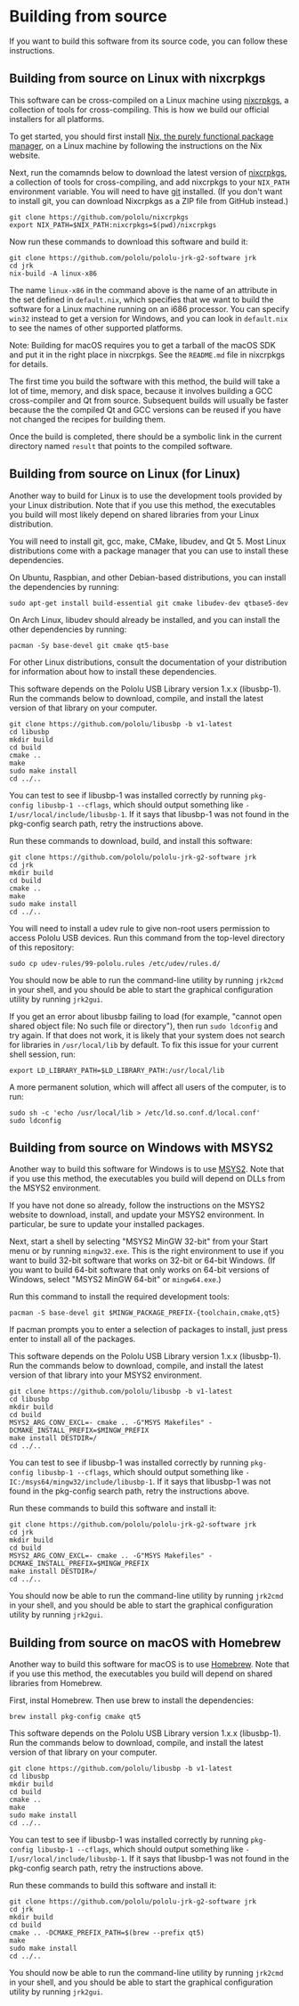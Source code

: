 # Building from source

If you want to build this software from its source code, you can follow these
instructions.


## Building from source on Linux with nixcrpkgs

This software can be cross-compiled on a Linux machine using
[nixcrpkgs](https://github.com/pololu/nixcrpkgs), a collection of tools for
cross-compiling.  This is how we build our official installers for all
platforms.

To get started, you should first install [Nix, the purely functional
package manager](http://nixos.org/nix/), on a Linux machine by following the
instructions on the Nix website.

Next, run the comamnds below to download the latest version of
[nixcrpkgs](https://github.com/pololu/nixcrpkgs), a collection of tools for
cross-compiling, and add nixcrpkgs to your `NIX_PATH` environment variable.  You
will need to have [git](https://git-scm.com/) installed.  (If you don't want to
install git, you can download Nixcrpkgs as a ZIP file from GitHub instead.)

    git clone https://github.com/pololu/nixcrpkgs
    export NIX_PATH=$NIX_PATH:nixcrpkgs=$(pwd)/nixcrpkgs

Now run these commands to download this software and build it:

    git clone https://github.com/pololu/pololu-jrk-g2-software jrk
    cd jrk
    nix-build -A linux-x86

The name `linux-x86` in the command above is the name of an attribute in the set
defined in `default.nix`, which specifies that we want to build the software
for a Linux machine running on an i686 processor.  You can specify `win32`
instead to get a version for Windows, and you can look in `default.nix` to see
the names of other supported platforms.

Note: Building for macOS requires you to get a tarball of the macOS SDK
and put it in the right place in nixcrpkgs.  See the `README.md` file in
nixcrpkgs for details.

The first time you build the software with this method, the build will take a
lot of time, memory, and disk space, because it involves building a GCC
cross-compiler and Qt from source.  Subsequent builds will usually be faster
because the the compiled Qt and GCC versions can be reused if you have not
changed the recipes for building them.

Once the build is completed, there should be a symbolic link in the current
directory named `result` that points to the compiled software.


## Building from source on Linux (for Linux)

Another way to build for Linux is to use the development tools provided by your
Linux distribution.  Note that if you use this method, the
executables you build will most likely depend on shared libraries
from your Linux distribution.

You will need to install git, gcc, make, CMake, libudev,
and Qt 5.  Most Linux distributions come with a package manager that you can use
to install these dependencies.

On Ubuntu, Raspbian, and other Debian-based distributions, you can install the
dependencies by running:

    sudo apt-get install build-essential git cmake libudev-dev qtbase5-dev

On Arch Linux, libudev should already be installed, and you can install the
other dependencies by running:

    pacman -Sy base-devel git cmake qt5-base

For other Linux distributions, consult the documentation of your distribution
for information about how to install these dependencies.

This software depends on the Pololu USB Library version 1.x.x (libusbp-1).  Run
the commands below to download, compile, and install the latest version of that
library on your computer.

    git clone https://github.com/pololu/libusbp -b v1-latest
    cd libusbp
    mkdir build
    cd build
    cmake ..
    make
    sudo make install
    cd ../..

You can test to see if libusbp-1 was installed correctly by running
`pkg-config libusbp-1 --cflags`,
which should output something like
`-I/usr/local/include/libusbp-1`.
If it says that libusbp-1 was not found in the pkg-config search path,
retry the instructions above.

Run these commands to download, build, and install this software:

    git clone https://github.com/pololu/pololu-jrk-g2-software jrk
    cd jrk
    mkdir build
    cd build
    cmake ..
    make
    sudo make install
    cd ../..

You will need to install a udev rule to give non-root users permission to access
Pololu USB devices. Run this command from the top-level directory of this
repository:

    sudo cp udev-rules/99-pololu.rules /etc/udev/rules.d/

You should now be able to run the command-line utility by running `jrk2cmd` in
your shell, and you should be able to start the graphical configuration utility
by running `jrk2gui`.

If you get an error about libusbp failing to load (for example,
"cannot open shared object file: No such file or directory"), then
run `sudo ldconfig` and try again.  If that does not work, it is likely that
your system does not search for libraries in `/usr/local/lib`
by default.  To fix this issue for your current shell session, run:

    export LD_LIBRARY_PATH=$LD_LIBRARY_PATH:/usr/local/lib

A more permanent solution, which will affect all users of the computer, is to
run:

    sudo sh -c 'echo /usr/local/lib > /etc/ld.so.conf.d/local.conf'
    sudo ldconfig


## Building from source on Windows with MSYS2

Another way to build this software for Windows is to use
[MSYS2](http://msys2.github.io/).  Note that if you use this method, the
executables you build will depend on DLLs from the MSYS2 environment.

If you have not done so already, follow the instructions on the MSYS2 website to
download, install, and update your MSYS2 environment.  In particular, be sure to
update your installed packages.

Next, start a shell by selecting "MSYS2 MinGW 32-bit" from your Start menu or
by running `mingw32.exe`.  This is the right environment to use if you want to
build 32-bit software that works on 32-bit or 64-bit Windows.  (If you want to
build 64-bit software that only works on 64-bit versions of Windows, select
"MSYS2 MinGW 64-bit" or `mingw64.exe`.)

Run this command to install the required development tools:

    pacman -S base-devel git $MINGW_PACKAGE_PREFIX-{toolchain,cmake,qt5}

If pacman prompts you to enter a selection of packages to install, just press
enter to install all of the packages.

This software depends on the Pololu USB Library version 1.x.x (libusbp-1).  Run
the commands below to download, compile, and install the latest version of that
library into your MSYS2 environment.

    git clone https://github.com/pololu/libusbp -b v1-latest
    cd libusbp
    mkdir build
    cd build
    MSYS2_ARG_CONV_EXCL=- cmake .. -G"MSYS Makefiles" -DCMAKE_INSTALL_PREFIX=$MINGW_PREFIX
    make install DESTDIR=/
    cd ../..

You can test to see if libusbp-1 was installed correctly by running
`pkg-config libusbp-1 --cflags`,
which should output something like
`-IC:/msys64/mingw32/include/libusbp-1`.
If it says that libusbp-1 was not found in the pkg-config search path,
retry the instructions above.

Run these commands to build this software and install it:

    git clone https://github.com/pololu/pololu-jrk-g2-software jrk
    cd jrk
    mkdir build
    cd build
    MSYS2_ARG_CONV_EXCL=- cmake .. -G"MSYS Makefiles" -DCMAKE_INSTALL_PREFIX=$MINGW_PREFIX
    make install DESTDIR=/
    cd ../..

You should now be able to run the command-line utility by running `jrk2cmd` in
your shell, and you should be able to start the graphical configuration utility
by running `jrk2gui`.


## Building from source on macOS with Homebrew

Another way to build this software for macOS is to use
[Homebrew](http://brew.sh/).  Note that if you use this method, the executables
you build will depend on shared libraries from Homebrew.

First, instal Homebrew.  Then use brew to install the dependencies:

    brew install pkg-config cmake qt5

This software depends on the Pololu USB Library version 1.x.x (libusbp-1).  Run
the commands below to download, compile, and install the latest version of that
library on your computer.

    git clone https://github.com/pololu/libusbp -b v1-latest
    cd libusbp
    mkdir build
    cd build
    cmake ..
    make
    sudo make install
    cd ../..

You can test to see if libusbp-1 was installed correctly by running
`pkg-config libusbp-1 --cflags`,
which should output something like
`-I/usr/local/include/libusbp-1`.
If it says that libusbp-1 was not found in the pkg-config search path,
retry the instructions above.

Run these commands to build this software and install it:

    git clone https://github.com/pololu/pololu-jrk-g2-software jrk
    cd jrk
    mkdir build
    cd build
    cmake .. -DCMAKE_PREFIX_PATH=$(brew --prefix qt5)
    make
    sudo make install
    cd ../..

You should now be able to run the command-line utility by running `jrk2cmd` in
your shell, and you should be able to start the graphical configuration utility
by running `jrk2gui`.
